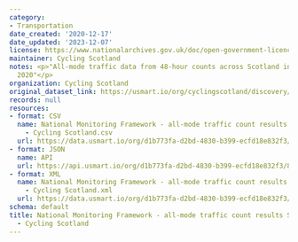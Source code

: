 ```yaml
---
category:
- Transportation
date_created: '2020-12-17'
date_updated: '2023-12-07'
license: https://www.nationalarchives.gov.uk/doc/open-government-licence/version/3/
maintainer: Cycling Scotland
notes: <p>"All-mode traffic data from 48-hour counts across Scotland in September
  2020"</p>
organization: Cycling Scotland
original_dataset_link: https://usmart.io/org/cyclingscotland/discovery/discovery-view-detail/f1e8a739-ee14-4742-a7de-45d1ab6cb8aa
records: null
resources:
- format: CSV
  name: National Monitoring Framework - all-mode traffic count results September 2020
    - Cycling Scotland.csv
  url: https://data.usmart.io/org/d1b773fa-d2bd-4830-b399-ecfd18e832f3/resource?resourceGUID=c940b83f-9a3c-4bfe-9789-83a5c2cabc18
- format: JSON
  name: API
  url: https://api.usmart.io/org/d1b773fa-d2bd-4830-b399-ecfd18e832f3/876ebb1f-be50-4f16-bada-51f952524df8/3/urql
- format: XML
  name: National Monitoring Framework - all-mode traffic count results September 2020
    - Cycling Scotland.xml
  url: https://data.usmart.io/org/d1b773fa-d2bd-4830-b399-ecfd18e832f3/resource?resourceGUID=f2e3ad90-7257-41aa-b0ba-78eb00459295
schema: default
title: National Monitoring Framework - all-mode traffic count results September 2020
  - Cycling Scotland
---
```

